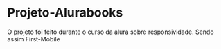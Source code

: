 # Projeto-Alurabooks
O projeto foi feito durante o curso da alura sobre responsividade. Sendo assim First-Mobile
